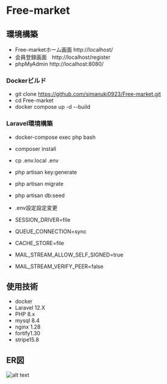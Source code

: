 # Free-market

## 環境構築
- Free-marketホーム画面 http://localhost/
- 会員登録画面　http://localhost/register
- phpMyAdmin http://localhost:8080/

### Dockerビルド
- git clone https://github.com/simanuki0923/Free-market.git
- cd Free-market
- docker compose up -d --build

### Laravel環境構築
- docker-compose exec php bash
- composer install
- cp .env.local .env
- php artisan key:generate
- php artisan migrate
- php artisan db:seed

- .env設定設定変更
- SESSION_DRIVER=file
- QUEUE_CONNECTION=sync
- CACHE_STORE=file

- MAIL_STREAM_ALLOW_SELF_SIGNED=true
- MAIL_STREAM_VERIFY_PEER=false

## 使用技術
- docker
- Laravel 12.X
- PHP 8.x
- mysql 8.4
- nginx 1.28
- fortify1.30
- stripe15.8

## ER図
![alt text](img/ER図.png)



